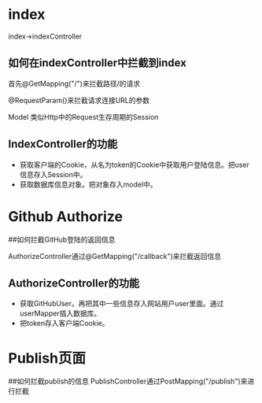 ﻿# index
index->indexController
## 如何在indexController中拦截到index
首先@GetMapping("/")来拦截路径/的请求

@RequestParam()来拦截请求连接URL的参数

Model 类似Http中的Request生存周期的Session
## IndexController的功能
- 获取客户端的Cookie，从名为token的Cookie中获取用户登陆信息。把user信息存入Session中。
- 获取数据库信息对象。把对象存入model中。

# Github Authorize
##如何拦截GitHub登陆的返回信息

AuthorizeController通过@GetMapping("/callback")来拦截返回信息
## AuthorizeController的功能
- 获取GitHubUser。再把其中一些信息存入网站用户user里面。通过userMapper插入数据库。
- 把token存入客户端Cookie。

# Publish页面
##如何拦截publish的信息
PublishController通过PostMapping("/publish")来进行拦截



